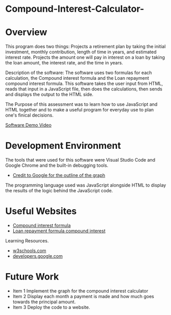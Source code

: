 # Compound-Interest-Calculator-

# Overview
This program does two things:
Projects a retirement plan by taking the initial investment, monthly contribution, length of time in years, and estimated interest rate. 
Projects the amount one will pay in interest on a loan by taking the loan amount, the interest rate, and the time in years. 

Description of the software:
The software uses two formulas for each calculation, the Compound interest formula and the Loan repayment compound interest formula. This software takes the user input from HTML, reads that input in a JavaScript file, then does the calculations, then sends and displays the output to the HTML side. 

The Purpose of this assessment was to learn how to use JavaScript and HTML together and to make a useful program for everyday use to plan one's finical decisions.

[Software Demo Video](https://www.youtube.com/watch?v=oLQ8zluD45I)

# Development Environment

The tools that were used for this software were Visual Studio Code and Google Chrome and the built-in debugging tools. 
* [Credit to Google for the outline of the graph](https://developers.google.com/chart/interactive/docs/gallery/linechart)

The programming language used was JavaScript alongside HTML to display the results of the logic behind the JavaScript code.


# Useful Websites
* [Compound interest formula](https://www.google.com/search?q=compound+interest+formula&rlz=1C5CHFA_enUS987US988&oq=comp&aqs=chrome.1.69i60j69i59j69i57j35i39j69i60l4.2318j0j7&sourceid=chrome&ie=UTF-8)
* [Loan repayment formula compound interest](https://www.google.com/search?q=loan+repayment+formula+compound+interest&rlz=1C5CHFA_enUS987US988&sxsrf=ALiCzsYmBa670n8uagvnAAa2GAYdL3Xw2Q%3A1666798613181&ei=FVRZY6jbCpvgkPIPlrSCoAM&oq=loan&gs_lcp=Cgdnd3Mtd2l6EAEYADIECAAQQzIECAAQQzIKCAAQsQMQgwEQQzIQCAAQgAQQhwIQsQMQgwEQFDIECAAQQzIKCAAQsQMQgwEQQzIHCAAQsQMQQzIECAAQQzIECAAQQzIECAAQQzoHCCMQ6gIQJzoHCC4Q6gIQJzoNCC4QxwEQ0QMQ6gIQJzoECCMQJzoICAAQsQMQgwE6BQgAEJECOggILhCxAxCDAToRCC4QgAQQsQMQgwEQxwEQ0QM6BQgAEIAESgQITRgBSgQIQRgASgQIRhgAUABYsBNg8CNoAXABeACAAboBiAHiBJIBAzAuNJgBAKABAbABCsABAQ&sclient=gws-wiz)

Learning Resources.
* [w3schools.com](https://www.w3schools.com/html/default.asp)
* [developers.google.com](https://developers.google.com/chart/interactive/docs/gallery/linechart)

# Future Work

* Item 1 Implement the graph for the compound interest calculator 
* Item 2 Display each month a payment is made and how much goes towards the principal amount.
* Item 3 Deploy the code to a website.
